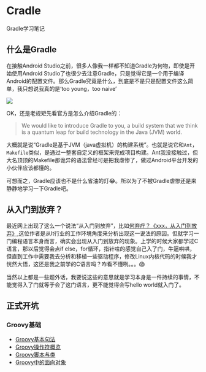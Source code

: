 # Cradle
Gradle学习笔记

## 什么是Gradle
在接触Android Studio之前，很多人像我一样都不知道Gradle为何物，即使是开始使用Android Studio了也很少去注意Gradle，只是觉得它是一个用于编译Android的配置文件。那么Gradle究竟是什么，到底是不是只是配置文件这么简单，我只想说我真的是‘too young，too naive’

![](http://o6p4e1uhv.bkt.clouddn.com/ggfnvbn.jpg)

OK，还是老规矩先看官方是怎么介绍Gradle的：

> We would like to introduce Gradle to you, a build system that we think is a quantum leap for build technology in the Java (JVM) world. 

大概就是说“Gradle是基于JVM（java虚拟机）的构建系统”。也就是说它和`Ant`，`Makefile`类似，是通过一整套自定义的框架来完成项目构建。Ant我没接触过，但大名顶顶的Makefile那诡异的语法曾经可是把我虐惨了，做过Android平台开发的小伙伴应该都懂的。

可想而之，Gradle应该也不是什么省油的灯😂。所以为了不被Gradle虐惨还是来静静地学习一下Gradle吧。

## 从入门到放弃？
最近网上出现了这么一个说法“从入门到放弃”，比如[何弃疗？《xxx，从入门到放弃》](http://www.jianshu.com/p/f9e1b928e3fe),这位作者是从It行业的工作环境角度来分析出现这一说法的原因。但就学习一门编程语言本身而言，确实会出现从入门到放弃的现象。上学的时候大家都学过C语言，那以后觉得会点if else，for循环，指针啥的感觉自己入了门，牛逼哄哄，但直到工作中需要我去分析和移植一些驱动程序，修改Linux内核代码的时候我才恍然大悟，这还是我之前学的C语言吗？咋看不懂咧。。。😱

当然以上都是一些题外话，我要说这些的意思就是学习本身是一件持续的事情，不能觉得入了门就等于会了这门语言，更不能觉得会写hello world就入门了。

## 正式开坑

### Groovy基础

- [Groovy基本句法](https://github.com/ZhangQinglian/Cradle/tree/master/groovy-syntax)
- [Groovy操作符概览](https://github.com/ZhangQinglian/Cradle/tree/master/groovy-operators)
- [Groovy脚本与类](https://github.com/ZhangQinglian/Cradle/tree/master/groovy-structure)
- [Groovy中的面向对象](https://github.com/ZhangQinglian/Cradle/tree/master/groovy-object)